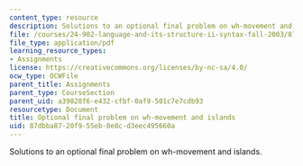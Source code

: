 ```yaml
---
content_type: resource
description: Solutions to an optional final problem on wh-movement and islands.
file: /courses/24-902-language-and-its-structure-ii-syntax-fall-2003/87dbba8720f955eb0e8cd3eec495660a_practiceps_ans.pdf
file_type: application/pdf
learning_resource_types:
- Assignments
license: https://creativecommons.org/licenses/by-nc-sa/4.0/
ocw_type: OCWFile
parent_title: Assignments
parent_type: CourseSection
parent_uid: a39828f6-e432-cfbf-0af9-501c7e7cdb93
resourcetype: Document
title: Optional final problem on wh-movement and islands
uid: 87dbba87-20f9-55eb-0e8c-d3eec495660a
---
```

Solutions to an optional final problem on wh-movement and islands.